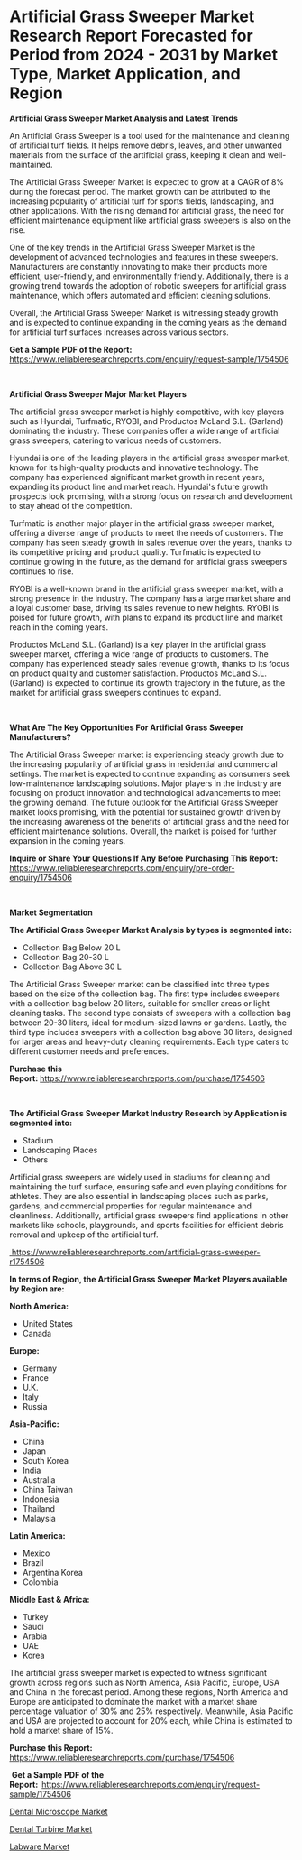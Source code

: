<p><h1>Artificial Grass Sweeper Market Research Report Forecasted for Period from 2024 -  2031 by Market Type, Market Application, and Region</h1></p><p><strong>Artificial Grass Sweeper Market Analysis and Latest Trends</strong></p>
<p><p>An Artificial Grass Sweeper is a tool used for the maintenance and cleaning of artificial turf fields. It helps remove debris, leaves, and other unwanted materials from the surface of the artificial grass, keeping it clean and well-maintained.</p><p>The Artificial Grass Sweeper Market is expected to grow at a CAGR of 8% during the forecast period. The market growth can be attributed to the increasing popularity of artificial turf for sports fields, landscaping, and other applications. With the rising demand for artificial grass, the need for efficient maintenance equipment like artificial grass sweepers is also on the rise.</p><p>One of the key trends in the Artificial Grass Sweeper Market is the development of advanced technologies and features in these sweepers. Manufacturers are constantly innovating to make their products more efficient, user-friendly, and environmentally friendly. Additionally, there is a growing trend towards the adoption of robotic sweepers for artificial grass maintenance, which offers automated and efficient cleaning solutions.</p><p>Overall, the Artificial Grass Sweeper Market is witnessing steady growth and is expected to continue expanding in the coming years as the demand for artificial turf surfaces increases across various sectors.</p></p>
<p><strong>Get a Sample PDF of the Report:&nbsp;</strong> <a href="https://www.reliableresearchreports.com/enquiry/request-sample/1754506">https://www.reliableresearchreports.com/enquiry/request-sample/1754506</a></p>
<p>&nbsp;</p>
<p><strong>Artificial Grass Sweeper Major Market Players</strong></p>
<p><p>The artificial grass sweeper market is highly competitive, with key players such as Hyundai, Turfmatic, RYOBI, and Productos McLand S.L. (Garland) dominating the industry. These companies offer a wide range of artificial grass sweepers, catering to various needs of customers.</p><p>Hyundai is one of the leading players in the artificial grass sweeper market, known for its high-quality products and innovative technology. The company has experienced significant market growth in recent years, expanding its product line and market reach. Hyundai's future growth prospects look promising, with a strong focus on research and development to stay ahead of the competition.</p><p>Turfmatic is another major player in the artificial grass sweeper market, offering a diverse range of products to meet the needs of customers. The company has seen steady growth in sales revenue over the years, thanks to its competitive pricing and product quality. Turfmatic is expected to continue growing in the future, as the demand for artificial grass sweepers continues to rise.</p><p>RYOBI is a well-known brand in the artificial grass sweeper market, with a strong presence in the industry. The company has a large market share and a loyal customer base, driving its sales revenue to new heights. RYOBI is poised for future growth, with plans to expand its product line and market reach in the coming years.</p><p>Productos McLand S.L. (Garland) is a key player in the artificial grass sweeper market, offering a wide range of products to customers. The company has experienced steady sales revenue growth, thanks to its focus on product quality and customer satisfaction. Productos McLand S.L. (Garland) is expected to continue its growth trajectory in the future, as the market for artificial grass sweepers continues to expand.</p></p>
<p>&nbsp;</p>
<p><strong>What Are The Key Opportunities For Artificial Grass Sweeper Manufacturers?</strong></p>
<p><p>The Artificial Grass Sweeper market is experiencing steady growth due to the increasing popularity of artificial grass in residential and commercial settings. The market is expected to continue expanding as consumers seek low-maintenance landscaping solutions. Major players in the industry are focusing on product innovation and technological advancements to meet the growing demand. The future outlook for the Artificial Grass Sweeper market looks promising, with the potential for sustained growth driven by the increasing awareness of the benefits of artificial grass and the need for efficient maintenance solutions. Overall, the market is poised for further expansion in the coming years.</p></p>
<p><strong>Inquire or Share Your Questions If Any Before Purchasing This Report:</strong> <a href="https://www.reliableresearchreports.com/enquiry/pre-order-enquiry/1754506">https://www.reliableresearchreports.com/enquiry/pre-order-enquiry/1754506</a></p>
<p>&nbsp;</p>
<p><strong>Market Segmentation</strong></p>
<p><strong>The Artificial Grass Sweeper Market Analysis by types is segmented into:</strong></p>
<p><ul><li>Collection Bag Below 20 L</li><li>Collection Bag 20-30 L</li><li>Collection Bag Above 30 L</li></ul></p>
<p><p>The Artificial Grass Sweeper market can be classified into three types based on the size of the collection bag. The first type includes sweepers with a collection bag below 20 liters, suitable for smaller areas or light cleaning tasks. The second type consists of sweepers with a collection bag between 20-30 liters, ideal for medium-sized lawns or gardens. Lastly, the third type includes sweepers with a collection bag above 30 liters, designed for larger areas and heavy-duty cleaning requirements. Each type caters to different customer needs and preferences.</p></p>
<p><strong>Purchase this Report:&nbsp;</strong><a href="https://www.reliableresearchreports.com/purchase/1754506">https://www.reliableresearchreports.com/purchase/1754506</a></p>
<p>&nbsp;</p>
<p><strong>The Artificial Grass Sweeper Market Industry Research by Application is segmented into:</strong></p>
<p><ul><li>Stadium</li><li>Landscaping Places</li><li>Others</li></ul></p>
<p><p>Artificial grass sweepers are widely used in stadiums for cleaning and maintaining the turf surface, ensuring safe and even playing conditions for athletes. They are also essential in landscaping places such as parks, gardens, and commercial properties for regular maintenance and cleanliness. Additionally, artificial grass sweepers find applications in other markets like schools, playgrounds, and sports facilities for efficient debris removal and upkeep of the artificial turf.</p></p>
<p><a href="https://www.reliableresearchreports.com/artificial-grass-sweeper-r1754506">&nbsp;https://www.reliableresearchreports.com/artificial-grass-sweeper-r1754506</a></p>
<p><strong>In terms of Region, the Artificial Grass Sweeper Market Players available by Region are:</strong></p>
<p>
    <p> <strong> North America: </strong>
        <ul>
            <li>United States</li>
            <li>Canada</li>
        </ul>
        </p> 
    <p> <strong> Europe: </strong>
        <ul>
            <li>Germany</li>
            <li>France</li>
            <li>U.K.</li>
            <li>Italy</li>
            <li>Russia</li>
        </ul>
        </p> 
    <p> <strong> Asia-Pacific: </strong>
        <ul>
            <li>China</li>
            <li>Japan</li>
            <li>South Korea</li>
            <li>India</li>
            <li>Australia</li>
            <li>China Taiwan</li>
            <li>Indonesia</li>
            <li>Thailand</li>
            <li>Malaysia</li>
        </ul>
        </p> 
    <p> <strong> Latin America: </strong>
        <ul>
            <li>Mexico</li>
            <li>Brazil</li>
            <li>Argentina Korea</li>
            <li>Colombia</li>
        </ul>
        </p> 
    <p> <strong> Middle East & Africa: </strong>
        <ul>
            <li>Turkey</li>
            <li>Saudi</li>
            <li>Arabia</li>
            <li>UAE</li>
            <li>Korea</li>
        </ul>
    </p>
    </p>
<p><p>The artificial grass sweeper market is expected to witness significant growth across regions such as North America, Asia Pacific, Europe, USA and China in the forecast period. Among these regions, North America and Europe are anticipated to dominate the market with a market share percentage valuation of 30% and 25% respectively. Meanwhile, Asia Pacific and USA are projected to account for 20% each, while China is estimated to hold a market share of 15%.</p></p>
<p><strong>Purchase this Report: </strong><a href="https://www.reliableresearchreports.com/purchase/1754506">https://www.reliableresearchreports.com/purchase/1754506</a></p>
<p>&nbsp;<strong>Get a Sample PDF of the Report:&nbsp;&nbsp;</strong><a href="https://www.reliableresearchreports.com/enquiry/request-sample/1754506">https://www.reliableresearchreports.com/enquiry/request-sample/1754506</a></p>
<p><strong></strong></p>
<p><p><a href="https://www.linkedin.com/pulse/dental-microscope-market-trends-analysis-forecasted-1lwoe?trackingId=iJQZjUi5QieLCJ1BSJ07AA%3D%3D">Dental Microscope Market</a></p><p><a href="https://www.linkedin.com/pulse/dental-turbine-market-exploring-share-trends-future-yqbye?trackingId=94xJenJMgelpSjo%2BwGe2jw%3D%3D">Dental Turbine Market</a></p><p><a href="https://www.linkedin.com/pulse/labware-market-comprehensive-assessment-type-application-geography-xljbf?trackingId=VZUljQL6TnIdoYoXHNvaXg%3D%3D">Labware Market</a></p></p>
